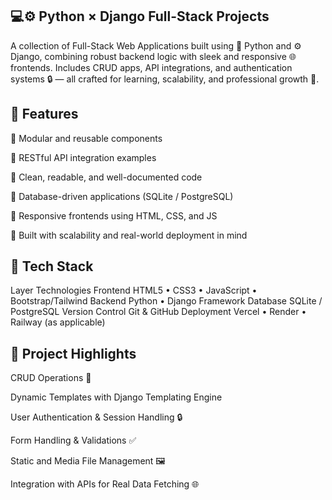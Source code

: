 ## 💻⚙️ Python × Django Full-Stack Projects

A collection of Full-Stack Web Applications built using 🐍 Python and ⚙️ Django, combining robust backend logic with sleek and responsive 🌐 frontends.
Includes CRUD apps, API integrations, and authentication systems 🔒 — all crafted for learning, scalability, and professional growth 🚀.

## 🌟 Features

🧩 Modular and reusable components

🔗 RESTful API integration examples

🧠 Clean, readable, and well-documented code

💾 Database-driven applications (SQLite / PostgreSQL)

🎨 Responsive frontends using HTML, CSS, and JS

🧱 Built with scalability and real-world deployment in mind

## 🧰 Tech Stack
Layer	Technologies
Frontend	HTML5 • CSS3 • JavaScript • Bootstrap/Tailwind
Backend	Python • Django Framework
Database	SQLite / PostgreSQL
Version Control	Git & GitHub
Deployment	Vercel • Render • Railway (as applicable)

## 🧠 Project Highlights

CRUD Operations 📝

Dynamic Templates with Django Templating Engine

User Authentication & Session Handling 🔒

Form Handling & Validations ✅

Static and Media File Management 🖼️

Integration with APIs for Real Data Fetching 🌐
